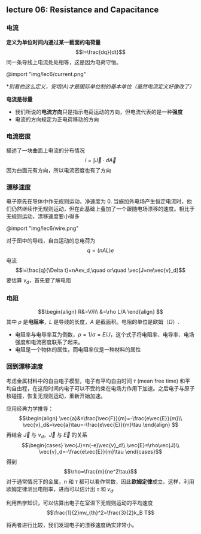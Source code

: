 ## lecture 06: Resistance and Capacitance

### 电流

**定义为单位时间内通过某一截面的电荷量**
$$I=\frac{dq}{dt}$$
同一条导线上电流处处相等，这是因为电荷守恒。

@import "img/lec6/current.png"

**别看他这么定义，安培(A)才是国际单位制的基本单位（虽然电流定义好像改了）*

**电流是标量**

- 我们所说的**电流方向**只是指示电荷运动的方向，但电流代表的是一种**强度**
- 电流的方向规定为正电荷移动的方向

### 电流密度

描述了一块曲面上电流的分布情况
$$i=\int\vec{J}\cdot d\vec{A}$$
因为曲面元有方向，所以电流密度也有了方向

### 漂移速度

电子原先在导体中作无规则运动，净速度为 0. 当施加外电场产生恒定电流时，他们仍然继续作无规则运动，但在此基础上叠加了一个跟随电场漂移的速度。相比于无规则运动，漂移速度要小得多

@import "img/lec6/wire.png"

对于图中的导线，自由运动的总电荷为
$$q=(nAL)e$$
电流
$$i=\frac{q}{\Delta t}=nAev_d,\quad or\quad \vec{J=ne\vec{v}_d}$$
要估算 $v_d$，首先要了解电阻

### 电阻

$$\begin{align}
  R&=V/i\\
  &=\rho L/A
\end{align}
$$
其中 $\rho$ 是**电阻率**，$L$ 是导线的长度，$A$ 是截面积。电阻的单位是欧姆（$\Omega$）.

- 电阻率与电导率互为倒数，$\rho=1/\sigma=E/J$，这个式子将电阻率、电导率、电场强度和电流密度联系了起来。
- 电阻是一个物体的属性，而电阻率仅是一种材料的属性

### 回到漂移速度

考虑金属材料中的自由电子模型，电子有平均自由时间 $\tau$ (mean free time) 和平均自由程，在这段时间内电子可以不受约束在电场力作用下加速。之后电子与原子核碰撞，恢复无规则运动，重新开始加速。

应用经典力学推导：
$$\begin{align}
  \vec{a}&=\frac{\vec{F}}{m}=-\frac{e\vec{E}}{m}\\
  \vec{v}_d&=\vec{a}\tau=-\frac{e\vec{E}}{m}\tau
\end{align}
$$
再结合 $\vec{J}$ 与 $v_d$，$\vec{J}$ 与 $\vec{E}$ 的关系
$$\begin{cases}
  \vec{J}=n(-e)\vec{v}_d\\
  \vec{E}=\rho\vec{J}\\
  \vec{v}_d=-\frac{e\vec{E}}{m}\tau
\end{cases}$$
得到
$$\rho=\frac{m}{ne^2\tau}$$
对于通常情况下的金属，$n$ 和 $\tau$ 都可以看作常数，因此**欧姆定律**成立。这样，利用欧姆定律测出电阻率，进而可以估计出 $\tau$ 和 $v_d$.

利用热学知识，可以估算出电子在室温下无规则运动的平均速度
$$\frac{1}{2}mv_{th}^2=\frac{3}{2}k_B T$$

将两者进行比较，我们发现电子的漂移速度确实非常小。

